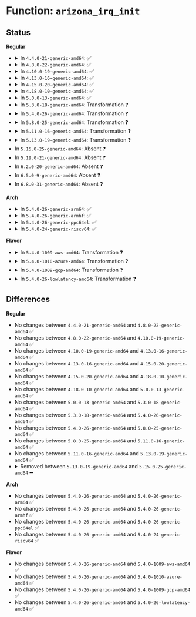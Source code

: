 # Function: <code>arizona_irq_init</code>

## Status
<b>Regular</b>
<ul>
<li>
<details>
<summary>In <code>4.4.0-21-generic-amd64</code>: ✅</summary>

```c
int arizona_irq_init(struct arizona * arizona)
```

```json
{
  "name": "arizona_irq_init",
  "collision_type": "Unique Global",
  "inline_type": "No",
  "funcs": [
    {
      "addr": 18446744071584605120,
      "name": "arizona_irq_init",
      "external": true,
      "loc": "drivers/mfd/arizona-irq.c:187",
      "file": "drivers/mfd/arizona-irq.c",
      "inline": "seen, unknown",
      "caller_inline": [],
      "caller_func": [
        "drivers/mfd/arizona-core.c:arizona_dev_init"
      ]
    }
  ],
  "symbols": [
    {
      "addr": 18446744071584605120,
      "name": "arizona_irq_init",
      "section": ".text",
      "bind": "STB_GLOBAL",
      "size": 1252
    }
  ]
}
```
</details>
</li>
<li>
<details>
<summary>In <code>4.8.0-22-generic-amd64</code>: ✅</summary>

```c
int arizona_irq_init(struct arizona * arizona)
```

```json
{
  "name": "arizona_irq_init",
  "collision_type": "Unique Global",
  "inline_type": "No",
  "funcs": [
    {
      "addr": 18446744071584954032,
      "name": "arizona_irq_init",
      "external": true,
      "loc": "drivers/mfd/arizona-irq.c:204",
      "file": "drivers/mfd/arizona-irq.c",
      "inline": "seen, unknown",
      "caller_inline": [],
      "caller_func": [
        "drivers/mfd/arizona-core.c:arizona_dev_init"
      ]
    }
  ],
  "symbols": [
    {
      "addr": 18446744071584954032,
      "name": "arizona_irq_init",
      "section": ".text",
      "bind": "STB_GLOBAL",
      "size": 1257
    }
  ]
}
```
</details>
</li>
<li>
<details>
<summary>In <code>4.10.0-19-generic-amd64</code>: ✅</summary>

```c
int arizona_irq_init(struct arizona * arizona)
```

```json
{
  "name": "arizona_irq_init",
  "collision_type": "Unique Global",
  "inline_type": "No",
  "funcs": [
    {
      "addr": 18446744071585137664,
      "name": "arizona_irq_init",
      "external": true,
      "loc": "drivers/mfd/arizona-irq.c:204",
      "file": "drivers/mfd/arizona-irq.c",
      "inline": "seen, unknown",
      "caller_inline": [],
      "caller_func": [
        "drivers/mfd/arizona-core.c:arizona_dev_init"
      ]
    }
  ],
  "symbols": [
    {
      "addr": 18446744071585137664,
      "name": "arizona_irq_init",
      "section": ".text",
      "bind": "STB_GLOBAL",
      "size": 1245
    }
  ]
}
```
</details>
</li>
<li>
<details>
<summary>In <code>4.13.0-16-generic-amd64</code>: ✅</summary>

```c
int arizona_irq_init(struct arizona * arizona)
```

```json
{
  "name": "arizona_irq_init",
  "collision_type": "Unique Global",
  "inline_type": "No",
  "funcs": [
    {
      "addr": 18446744071585219248,
      "name": "arizona_irq_init",
      "external": true,
      "loc": "drivers/mfd/arizona-irq.c:207",
      "file": "drivers/mfd/arizona-irq.c",
      "inline": "seen, unknown",
      "caller_inline": [],
      "caller_func": [
        "drivers/mfd/arizona-core.c:arizona_dev_init"
      ]
    }
  ],
  "symbols": [
    {
      "addr": 18446744071585219248,
      "name": "arizona_irq_init",
      "section": ".text",
      "bind": "STB_GLOBAL",
      "size": 1319
    }
  ]
}
```
</details>
</li>
<li>
<details>
<summary>In <code>4.15.0-20-generic-amd64</code>: ✅</summary>

```c
int arizona_irq_init(struct arizona * arizona)
```

```json
{
  "name": "arizona_irq_init",
  "collision_type": "Unique Global",
  "inline_type": "No",
  "funcs": [
    {
      "addr": 18446744071585646928,
      "name": "arizona_irq_init",
      "external": true,
      "loc": "drivers/mfd/arizona-irq.c:209",
      "file": "drivers/mfd/arizona-irq.c",
      "inline": "seen, unknown",
      "caller_inline": [],
      "caller_func": [
        "drivers/mfd/arizona-core.c:arizona_dev_init"
      ]
    }
  ],
  "symbols": [
    {
      "addr": 18446744071585646928,
      "name": "arizona_irq_init",
      "section": ".text",
      "bind": "STB_GLOBAL",
      "size": 1325
    }
  ]
}
```
</details>
</li>
<li>
<details>
<summary>In <code>4.18.0-10-generic-amd64</code>: ✅</summary>

```c
int arizona_irq_init(struct arizona * arizona)
```

```json
{
  "name": "arizona_irq_init",
  "collision_type": "Unique Global",
  "inline_type": "No",
  "funcs": [
    {
      "addr": 18446744071585891232,
      "name": "arizona_irq_init",
      "external": true,
      "loc": "drivers/mfd/arizona-irq.c:209",
      "file": "drivers/mfd/arizona-irq.c",
      "inline": "seen, unknown",
      "caller_inline": [],
      "caller_func": [
        "drivers/mfd/arizona-core.c:arizona_dev_init"
      ]
    }
  ],
  "symbols": [
    {
      "addr": 18446744071585891232,
      "name": "arizona_irq_init",
      "section": ".text",
      "bind": "STB_GLOBAL",
      "size": 1320
    }
  ]
}
```
</details>
</li>
<li>
<details>
<summary>In <code>5.0.0-13-generic-amd64</code>: ✅</summary>

```c
int arizona_irq_init(struct arizona * arizona)
```

```json
{
  "name": "arizona_irq_init",
  "collision_type": "Unique Global",
  "inline_type": "No",
  "funcs": [
    {
      "addr": 18446744071586026976,
      "name": "arizona_irq_init",
      "external": true,
      "loc": "drivers/mfd/arizona-irq.c:209",
      "file": "drivers/mfd/arizona-irq.c",
      "inline": "seen, unknown",
      "caller_inline": [],
      "caller_func": [
        "drivers/mfd/arizona-core.c:arizona_dev_init"
      ]
    }
  ],
  "symbols": [
    {
      "addr": 18446744071586026976,
      "name": "arizona_irq_init",
      "section": ".text",
      "bind": "STB_GLOBAL",
      "size": 1341
    }
  ]
}
```
</details>
</li>
<li>
<details>
<summary>In <code>5.3.0-18-generic-amd64</code>: Transformation ❓</summary>

```c
int arizona_irq_init(struct arizona * arizona)
```

```json
{
  "name": "arizona_irq_init",
  "collision_type": "Unique Global",
  "inline_type": "No",
  "funcs": [
    {
      "addr": 0,
      "name": "arizona_irq_init",
      "external": true,
      "loc": "drivers/mfd/arizona-irq.c:206",
      "file": "drivers/mfd/arizona-irq.c",
      "inline": "seen, unknown",
      "caller_inline": [],
      "caller_func": [
        "drivers/mfd/arizona-core.c:arizona_dev_init"
      ]
    }
  ],
  "symbols": [
    {
      "addr": 18446744071586271683,
      "name": "arizona_irq_init.cold",
      "section": ".text",
      "bind": "STB_LOCAL",
      "size": 459
    },
    {
      "addr": 18446744071586270480,
      "name": "arizona_irq_init",
      "section": ".text",
      "bind": "STB_GLOBAL",
      "size": 906
    }
  ]
}
```
</details>
</li>
<li>
<details>
<summary>In <code>5.4.0-26-generic-amd64</code>: Transformation ❓</summary>

```c
int arizona_irq_init(struct arizona * arizona)
```

```json
{
  "name": "arizona_irq_init",
  "collision_type": "Unique Global",
  "inline_type": "No",
  "funcs": [
    {
      "addr": 0,
      "name": "arizona_irq_init",
      "external": true,
      "loc": "drivers/mfd/arizona-irq.c:206",
      "file": "drivers/mfd/arizona-irq.c",
      "inline": "seen, unknown",
      "caller_inline": [],
      "caller_func": [
        "drivers/mfd/arizona-core.c:arizona_dev_init"
      ]
    }
  ],
  "symbols": [
    {
      "addr": 18446744071586419923,
      "name": "arizona_irq_init.cold",
      "section": ".text",
      "bind": "STB_LOCAL",
      "size": 459
    },
    {
      "addr": 18446744071586418720,
      "name": "arizona_irq_init",
      "section": ".text",
      "bind": "STB_GLOBAL",
      "size": 906
    }
  ]
}
```
</details>
</li>
<li>
<details>
<summary>In <code>5.8.0-25-generic-amd64</code>: Transformation ❓</summary>

```c
int arizona_irq_init(struct arizona * arizona)
```

```json
{
  "name": "arizona_irq_init",
  "collision_type": "Unique Global",
  "inline_type": "No",
  "funcs": [
    {
      "addr": 0,
      "name": "arizona_irq_init",
      "external": true,
      "loc": "drivers/mfd/arizona-irq.c:206",
      "file": "drivers/mfd/arizona-irq.c",
      "inline": "seen, unknown",
      "caller_inline": [],
      "caller_func": [
        "drivers/mfd/arizona-core.c:arizona_dev_init"
      ]
    }
  ],
  "symbols": [
    {
      "addr": 18446744071587196343,
      "name": "arizona_irq_init.cold",
      "section": ".text",
      "bind": "STB_LOCAL",
      "size": 468
    },
    {
      "addr": 18446744071587195040,
      "name": "arizona_irq_init",
      "section": ".text",
      "bind": "STB_GLOBAL",
      "size": 886
    }
  ]
}
```
</details>
</li>
<li>
<details>
<summary>In <code>5.11.0-16-generic-amd64</code>: Transformation ❓</summary>

```c
int arizona_irq_init(struct arizona * arizona)
```

```json
{
  "name": "arizona_irq_init",
  "collision_type": "Unique Global",
  "inline_type": "No",
  "funcs": [
    {
      "addr": 0,
      "name": "arizona_irq_init",
      "external": true,
      "loc": "drivers/mfd/arizona-irq.c:206",
      "file": "drivers/mfd/arizona-irq.c",
      "inline": "seen, unknown",
      "caller_inline": [],
      "caller_func": [
        "drivers/mfd/arizona-core.c:arizona_dev_init"
      ]
    }
  ],
  "symbols": [
    {
      "addr": 18446744071591499658,
      "name": "arizona_irq_init.cold",
      "section": ".text",
      "bind": "STB_LOCAL",
      "size": 468
    },
    {
      "addr": 18446744071587272144,
      "name": "arizona_irq_init",
      "section": ".text",
      "bind": "STB_GLOBAL",
      "size": 890
    }
  ]
}
```
</details>
</li>
<li>
<details>
<summary>In <code>5.13.0-19-generic-amd64</code>: Transformation ❓</summary>

```c
int arizona_irq_init(struct arizona * arizona)
```

```json
{
  "name": "arizona_irq_init",
  "collision_type": "Unique Global",
  "inline_type": "No",
  "funcs": [
    {
      "addr": 0,
      "name": "arizona_irq_init",
      "external": true,
      "loc": "drivers/mfd/arizona-irq.c:206",
      "file": "drivers/mfd/arizona-irq.c",
      "inline": "seen, unknown",
      "caller_inline": [],
      "caller_func": [
        "drivers/mfd/arizona-core.c:arizona_dev_init"
      ]
    }
  ],
  "symbols": [
    {
      "addr": 18446744071591442712,
      "name": "arizona_irq_init.cold",
      "section": ".text",
      "bind": "STB_LOCAL",
      "size": 454
    },
    {
      "addr": 18446744071587160496,
      "name": "arizona_irq_init",
      "section": ".text",
      "bind": "STB_GLOBAL",
      "size": 856
    }
  ]
}
```
</details>
</li>
<li>
In <code>5.15.0-25-generic-amd64</code>: Absent ❓
</li>
<li>
In <code>5.19.0-21-generic-amd64</code>: Absent ❓
</li>
<li>
In <code>6.2.0-20-generic-amd64</code>: Absent ❓
</li>
<li>
In <code>6.5.0-9-generic-amd64</code>: Absent ❓
</li>
<li>
In <code>6.8.0-31-generic-amd64</code>: Absent ❓
</li>
</ul>
<b>Arch</b>
<ul>
<li>
<details>
<summary>In <code>5.4.0-26-generic-arm64</code>: ✅</summary>

```c
int arizona_irq_init(struct arizona * arizona)
```

```json
{
  "name": "arizona_irq_init",
  "collision_type": "Unique Global",
  "inline_type": "No",
  "funcs": [
    {
      "addr": 18446603336499281376,
      "name": "arizona_irq_init",
      "external": true,
      "loc": "drivers/mfd/arizona-irq.c:206",
      "file": "drivers/mfd/arizona-irq.c",
      "inline": "seen, unknown",
      "caller_inline": [],
      "caller_func": [
        "drivers/mfd/arizona-core.c:arizona_dev_init"
      ]
    }
  ],
  "symbols": [
    {
      "addr": 18446603336499281376,
      "name": "arizona_irq_init",
      "section": ".text",
      "bind": "STB_GLOBAL",
      "size": 1260
    }
  ]
}
```
</details>
</li>
<li>
<details>
<summary>In <code>5.4.0-26-generic-armhf</code>: ✅</summary>

```c
int arizona_irq_init(struct arizona * arizona)
```

```json
{
  "name": "arizona_irq_init",
  "collision_type": "Unique Global",
  "inline_type": "No",
  "funcs": [
    {
      "addr": 3231804464,
      "name": "arizona_irq_init",
      "external": true,
      "loc": "drivers/mfd/arizona-irq.c:206",
      "file": "drivers/mfd/arizona-irq.c",
      "inline": "seen, unknown",
      "caller_inline": [],
      "caller_func": [
        "drivers/mfd/arizona-core.c:arizona_dev_init"
      ]
    }
  ],
  "symbols": [
    {
      "addr": 3231804464,
      "name": "arizona_irq_init",
      "section": ".text",
      "bind": "STB_GLOBAL",
      "size": 1276
    }
  ]
}
```
</details>
</li>
<li>
<details>
<summary>In <code>5.4.0-26-generic-ppc64el</code>: ✅</summary>

```c
int arizona_irq_init(struct arizona * arizona)
```

```json
{
  "name": "arizona_irq_init",
  "collision_type": "Unique Global",
  "inline_type": "No",
  "funcs": [
    {
      "addr": 13835058055292472384,
      "name": "arizona_irq_init",
      "external": true,
      "loc": "drivers/mfd/arizona-irq.c:206",
      "file": "drivers/mfd/arizona-irq.c",
      "inline": "seen, unknown",
      "caller_inline": [],
      "caller_func": [
        "drivers/mfd/arizona-core.c:arizona_dev_init"
      ]
    }
  ],
  "symbols": [
    {
      "addr": 13835058055292472384,
      "name": "arizona_irq_init",
      "section": ".text",
      "bind": "STB_GLOBAL",
      "size": 1684
    }
  ]
}
```
</details>
</li>
<li>
<details>
<summary>In <code>5.4.0-24-generic-riscv64</code>: ✅</summary>

```c
int arizona_irq_init(struct arizona * arizona)
```

```json
{
  "name": "arizona_irq_init",
  "collision_type": "Unique Global",
  "inline_type": "No",
  "funcs": [
    {
      "addr": 18446743936276535974,
      "name": "arizona_irq_init",
      "external": true,
      "loc": "drivers/mfd/arizona-irq.c:206",
      "file": "drivers/mfd/arizona-irq.c",
      "inline": "seen, unknown",
      "caller_inline": [],
      "caller_func": [
        "drivers/mfd/arizona-core.c:arizona_dev_init"
      ]
    }
  ],
  "symbols": [
    {
      "addr": 18446743936276535974,
      "name": "arizona_irq_init",
      "section": ".text",
      "bind": "STB_GLOBAL",
      "size": 1180
    }
  ]
}
```
</details>
</li>
</ul>
<b>Flavor</b>
<ul>
<li>
<details>
<summary>In <code>5.4.0-1009-aws-amd64</code>: Transformation ❓</summary>

```c
int arizona_irq_init(struct arizona * arizona)
```

```json
{
  "name": "arizona_irq_init",
  "collision_type": "Unique Global",
  "inline_type": "No",
  "funcs": [
    {
      "addr": 0,
      "name": "arizona_irq_init",
      "external": true,
      "loc": "drivers/mfd/arizona-irq.c:206",
      "file": "drivers/mfd/arizona-irq.c",
      "inline": "seen, unknown",
      "caller_inline": [],
      "caller_func": [
        "drivers/mfd/arizona-core.c:arizona_dev_init"
      ]
    }
  ],
  "symbols": [
    {
      "addr": 18446744071586173491,
      "name": "arizona_irq_init.cold",
      "section": ".text",
      "bind": "STB_LOCAL",
      "size": 459
    },
    {
      "addr": 18446744071586172288,
      "name": "arizona_irq_init",
      "section": ".text",
      "bind": "STB_GLOBAL",
      "size": 906
    }
  ]
}
```
</details>
</li>
<li>
<details>
<summary>In <code>5.4.0-1010-azure-amd64</code>: Transformation ❓</summary>

```c
int arizona_irq_init(struct arizona * arizona)
```

```json
{
  "name": "arizona_irq_init",
  "collision_type": "Unique Global",
  "inline_type": "No",
  "funcs": [
    {
      "addr": 0,
      "name": "arizona_irq_init",
      "external": true,
      "loc": "drivers/mfd/arizona-irq.c:206",
      "file": "drivers/mfd/arizona-irq.c",
      "inline": "seen, unknown",
      "caller_inline": [],
      "caller_func": [
        "drivers/mfd/arizona-core.c:arizona_dev_init"
      ]
    }
  ],
  "symbols": [
    {
      "addr": 18446744071585992771,
      "name": "arizona_irq_init.cold",
      "section": ".text",
      "bind": "STB_LOCAL",
      "size": 459
    },
    {
      "addr": 18446744071585991568,
      "name": "arizona_irq_init",
      "section": ".text",
      "bind": "STB_GLOBAL",
      "size": 906
    }
  ]
}
```
</details>
</li>
<li>
<details>
<summary>In <code>5.4.0-1009-gcp-amd64</code>: Transformation ❓</summary>

```c
int arizona_irq_init(struct arizona * arizona)
```

```json
{
  "name": "arizona_irq_init",
  "collision_type": "Unique Global",
  "inline_type": "No",
  "funcs": [
    {
      "addr": 0,
      "name": "arizona_irq_init",
      "external": true,
      "loc": "drivers/mfd/arizona-irq.c:206",
      "file": "drivers/mfd/arizona-irq.c",
      "inline": "seen, unknown",
      "caller_inline": [],
      "caller_func": [
        "drivers/mfd/arizona-core.c:arizona_dev_init"
      ]
    }
  ],
  "symbols": [
    {
      "addr": 18446744071586367891,
      "name": "arizona_irq_init.cold",
      "section": ".text",
      "bind": "STB_LOCAL",
      "size": 459
    },
    {
      "addr": 18446744071586366688,
      "name": "arizona_irq_init",
      "section": ".text",
      "bind": "STB_GLOBAL",
      "size": 906
    }
  ]
}
```
</details>
</li>
<li>
<details>
<summary>In <code>5.4.0-26-lowlatency-amd64</code>: Transformation ❓</summary>

```c
int arizona_irq_init(struct arizona * arizona)
```

```json
{
  "name": "arizona_irq_init",
  "collision_type": "Unique Global",
  "inline_type": "No",
  "funcs": [
    {
      "addr": 0,
      "name": "arizona_irq_init",
      "external": true,
      "loc": "drivers/mfd/arizona-irq.c:206",
      "file": "drivers/mfd/arizona-irq.c",
      "inline": "seen, unknown",
      "caller_inline": [],
      "caller_func": [
        "drivers/mfd/arizona-core.c:arizona_dev_init"
      ]
    }
  ],
  "symbols": [
    {
      "addr": 18446744071586479571,
      "name": "arizona_irq_init.cold",
      "section": ".text",
      "bind": "STB_LOCAL",
      "size": 459
    },
    {
      "addr": 18446744071586478368,
      "name": "arizona_irq_init",
      "section": ".text",
      "bind": "STB_GLOBAL",
      "size": 906
    }
  ]
}
```
</details>
</li>
</ul>

## Differences
<b>Regular</b>
<ul>
<li>
No changes between <code>4.4.0-21-generic-amd64</code> and <code>4.8.0-22-generic-amd64</code> ✅
</li>
<li>
No changes between <code>4.8.0-22-generic-amd64</code> and <code>4.10.0-19-generic-amd64</code> ✅
</li>
<li>
No changes between <code>4.10.0-19-generic-amd64</code> and <code>4.13.0-16-generic-amd64</code> ✅
</li>
<li>
No changes between <code>4.13.0-16-generic-amd64</code> and <code>4.15.0-20-generic-amd64</code> ✅
</li>
<li>
No changes between <code>4.15.0-20-generic-amd64</code> and <code>4.18.0-10-generic-amd64</code> ✅
</li>
<li>
No changes between <code>4.18.0-10-generic-amd64</code> and <code>5.0.0-13-generic-amd64</code> ✅
</li>
<li>
No changes between <code>5.0.0-13-generic-amd64</code> and <code>5.3.0-18-generic-amd64</code> ✅
</li>
<li>
No changes between <code>5.3.0-18-generic-amd64</code> and <code>5.4.0-26-generic-amd64</code> ✅
</li>
<li>
No changes between <code>5.4.0-26-generic-amd64</code> and <code>5.8.0-25-generic-amd64</code> ✅
</li>
<li>
No changes between <code>5.8.0-25-generic-amd64</code> and <code>5.11.0-16-generic-amd64</code> ✅
</li>
<li>
No changes between <code>5.11.0-16-generic-amd64</code> and <code>5.13.0-19-generic-amd64</code> ✅
</li>
<li>
<details>
<summary>Removed between <code>5.13.0-19-generic-amd64</code> and <code>5.15.0-25-generic-amd64</code> ➖</summary>

```c
int arizona_irq_init(struct arizona * arizona)
```
</details>
</li>
</ul>
<b>Arch</b>
<ul>
<li>
No changes between <code>5.4.0-26-generic-amd64</code> and <code>5.4.0-26-generic-arm64</code> ✅
</li>
<li>
No changes between <code>5.4.0-26-generic-amd64</code> and <code>5.4.0-26-generic-armhf</code> ✅
</li>
<li>
No changes between <code>5.4.0-26-generic-amd64</code> and <code>5.4.0-26-generic-ppc64el</code> ✅
</li>
<li>
No changes between <code>5.4.0-26-generic-amd64</code> and <code>5.4.0-24-generic-riscv64</code> ✅
</li>
</ul>
<b>Flavor</b>
<ul>
<li>
No changes between <code>5.4.0-26-generic-amd64</code> and <code>5.4.0-1009-aws-amd64</code> ✅
</li>
<li>
No changes between <code>5.4.0-26-generic-amd64</code> and <code>5.4.0-1010-azure-amd64</code> ✅
</li>
<li>
No changes between <code>5.4.0-26-generic-amd64</code> and <code>5.4.0-1009-gcp-amd64</code> ✅
</li>
<li>
No changes between <code>5.4.0-26-generic-amd64</code> and <code>5.4.0-26-lowlatency-amd64</code> ✅
</li>
</ul>
